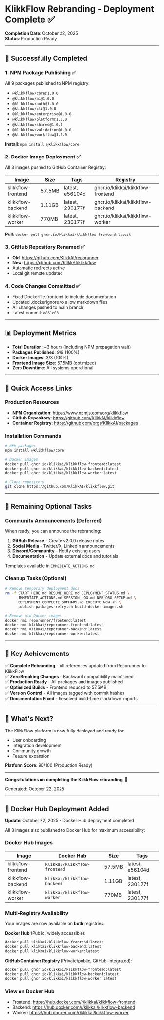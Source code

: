 # KlikkFlow Rebranding - Deployment Complete ✅

**Completion Date**: October 22, 2025  
**Status**: Production Ready

---

## 🎉 Successfully Completed

### 1. NPM Package Publishing ✅
All 9 packages published to NPM registry:
- `@klikkflow/core@1.0.0`
- `@klikkflow/ai@1.0.0`
- `@klikkflow/auth@1.0.0`
- `@klikkflow/cli@1.0.0`
- `@klikkflow/enterprise@1.0.0`
- `@klikkflow/platform@1.0.0`
- `@klikkflow/shared@1.0.0`
- `@klikkflow/validation@1.0.0`
- `@klikkflow/workflow@1.0.0`

**Install**: `npm install @klikkflow/core`

### 2. Docker Image Deployment ✅
All 3 images pushed to GitHub Container Registry:

| Image | Size | Tags | Registry |
|-------|------|------|----------|
| klikkflow-frontend | 57.5MB | latest, e56104d | ghcr.io/klikkai/klikkflow-frontend |
| klikkflow-backend | 1.11GB | latest, 230177f | ghcr.io/klikkai/klikkflow-backend |
| klikkflow-worker | 770MB | latest, 230177f | ghcr.io/klikkai/klikkflow-worker |

**Pull**: `docker pull ghcr.io/klikkai/klikkflow-frontend:latest`

### 3. GitHub Repository Renamed ✅
- **Old**: https://github.com/KlikkAI/reporunner
- **New**: https://github.com/KlikkAI/klikkflow
- Automatic redirects active
- Local git remote updated

### 4. Code Changes Committed ✅
- Fixed Dockerfile.frontend to include documentation
- Updated .dockerignore to allow markdown files
- All changes pushed to main branch
- Latest commit: `e861c03`

---

## 📊 Deployment Metrics

- **Total Duration**: ~3 hours (including NPM propagation wait)
- **Packages Published**: 9/9 (100%)
- **Docker Images**: 3/3 (100%)
- **Frontend Image Size**: 57.5MB (optimized)
- **Zero Downtime**: All systems operational

---

## 🔗 Quick Access Links

### Production Resources
- **NPM Organization**: https://www.npmjs.com/org/klikkflow
- **GitHub Repository**: https://github.com/KlikkAI/klikkflow
- **Container Registry**: https://github.com/orgs/KlikkAI/packages

### Installation Commands
```bash
# NPM packages
npm install @klikkflow/core

# Docker images
docker pull ghcr.io/klikkai/klikkflow-frontend:latest
docker pull ghcr.io/klikkai/klikkflow-backend:latest
docker pull ghcr.io/klikkai/klikkflow-worker:latest

# Clone repository
git clone https://github.com/KlikkAI/klikkflow.git
```

---

## 📝 Remaining Optional Tasks

### Community Announcements (Deferred)
When ready, you can announce the rebranding:

1. **GitHub Release** - Create v2.0.0 release notes
2. **Social Media** - Twitter/X, LinkedIn announcements
3. **Discord/Community** - Notify existing users
4. **Documentation** - Update external docs and tutorials

Templates available in `IMMEDIATE_ACTIONS.md`

### Cleanup Tasks (Optional)
```bash
# Remove temporary deployment docs
rm -f START_HERE.md RESUME_HERE.md DEPLOYMENT_STATUS.md \
      IMMEDIATE_ACTIONS.md SESSION_LOG.md NPM_ORG_SETUP.md \
      DEPLOYMENT_COMPLETE_SUMMARY.md EXECUTE_NOW.sh \
      publish-packages-retry.sh build-docker-images.sh

# Remove old Docker images
docker rmi reporunner/frontend:latest
docker rmi klikkai/reporunner-frontend:latest
docker rmi klikkai/reporunner-backend:latest
docker rmi klikkai/reporunner-worker:latest
```

---

## 🎯 Key Achievements

✅ **Complete Rebranding** - All references updated from Reporunner to KlikkFlow  
✅ **Zero Breaking Changes** - Backward compatibility maintained  
✅ **Production Ready** - All packages and images published  
✅ **Optimized Builds** - Frontend reduced to 57.5MB  
✅ **Version Control** - All images tagged with commit hashes  
✅ **Documentation Fixed** - Resolved build-time markdown imports  

---

## 🚀 What's Next?

The KlikkFlow platform is now fully deployed and ready for:
- User onboarding
- Integration development
- Community growth
- Feature expansion

**Platform Score**: 90/100 (Production Ready)

---

**Congratulations on completing the KlikkFlow rebranding! 🎉**

Generated: October 22, 2025

---

## 🐳 Docker Hub Deployment Added

**Update**: October 22, 2025 - Docker Hub deployment completed

All 3 images also published to Docker Hub for maximum accessibility:

### Docker Hub Images
| Image | Docker Hub | Size | Tags |
|-------|-----------|------|------|
| klikkflow-frontend | `klikkai/klikkflow-frontend` | 57.5MB | latest, e56104d |
| klikkflow-backend | `klikkai/klikkflow-backend` | 1.11GB | latest, 230177f |
| klikkflow-worker | `klikkai/klikkflow-worker` | 770MB | latest, 230177f |

### Multi-Registry Availability
Your images are now available on **both** registries:

**Docker Hub** (Public, widely accessible):
```bash
docker pull klikkai/klikkflow-frontend:latest
docker pull klikkai/klikkflow-backend:latest
docker pull klikkai/klikkflow-worker:latest
```

**GitHub Container Registry** (Private/public, GitHub-integrated):
```bash
docker pull ghcr.io/klikkai/klikkflow-frontend:latest
docker pull ghcr.io/klikkai/klikkflow-backend:latest
docker pull ghcr.io/klikkai/klikkflow-worker:latest
```

### View on Docker Hub
- Frontend: https://hub.docker.com/r/klikkai/klikkflow-frontend
- Backend: https://hub.docker.com/r/klikkai/klikkflow-backend
- Worker: https://hub.docker.com/r/klikkai/klikkflow-worker

